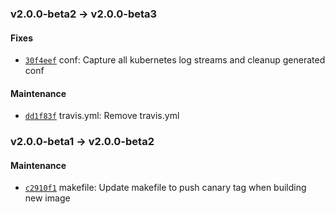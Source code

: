 ### v2.0.0-beta2 -> v2.0.0-beta3

#### Fixes

 - [`30f4eef`](https://github.com/deis/fluentd/commit/30f4eef1c5ec406e247574f682ae556e07fe3016) conf: Capture all kubernetes log streams and cleanup generated conf

#### Maintenance

 - [`dd1f83f`](https://github.com/deis/fluentd/commit/dd1f83f0e0c38203322ec80c7297f711582e348a) travis.yml: Remove travis.yml

### v2.0.0-beta1 -> v2.0.0-beta2

#### Maintenance

 - [`c2910f1`](https://github.com/deis/fluentd/commit/c2910f1c89da495aa5123e067802d5932b41f4e8) makefile: Update makefile to push canary tag when building new image
